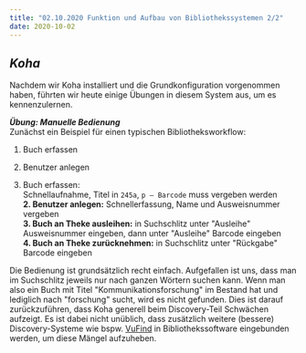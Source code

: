```yaml
---
title: "02.10.2020 Funktion und Aufbau von Bibliothekssystemen 2/2"
date: 2020-10-02
---
```

## *Koha*

Nachdem wir Koha installiert und die Grundkonfiguration vorgenommen haben, führten wir heute einige Übungen in diesem System aus, um es kennenzulernen.

***Übung: Manuelle Bedienung***  
Zunächst ein Beispiel für einen typischen Bibliotheksworkflow:

1. Buch erfassen
2. Benutzer anlegen

1. Buch erfassen:  
Schnellaufnahme, Titel in `245a`, `p – Barcode` muss vergeben werden  
**2. Benutzer anlegen:** Schnellerfassung, Name und Ausweisnummer vergeben  
**3. Buch an Theke ausleihen:** in Suchschlitz unter "Ausleihe" Ausweisnummer eingeben, dann unter "Ausleihe" Barcode eingeben  
**4. Buch an Theke zurücknehmen:** in Suchschlitz unter "Rückgabe" Barcode eingeben

Die Bedienung ist grundsätzlich recht einfach. Aufgefallen ist uns, dass man im Suchschlitz jeweils nur nach ganzen Wörtern suchen kann. Wenn man also ein Buch mit Titel "Kommunikationsforschung" im Bestand hat und lediglich nach "forschung" sucht, wird es nicht gefunden. Dies ist darauf zurückzuführen, dass Koha generell beim Discovery-Teil Schwächen aufzeigt. Es ist dabei nicht unüblich, dass zusätzlich weitere (bessere) Discovery-Systeme wie bspw. [VuFind]( https://vufind.org/vufind/) in Bibliothekssoftware eingebunden werden, um diese Mängel aufzuheben. 

